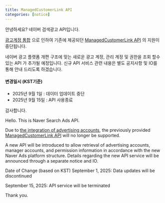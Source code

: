 ```yaml
---
title: ManagedCustomerLink API 
categories: [notice]
---
```


안녕하세요? 네이버 검색광고 API입니다.

[광고계정 통합](https://ads.naver.com/notice/23921?categoryId=226&searchValue=&page=1L) 으로 인하여 기존에 제공되던 [ManagedCustomerLink API](https://naver.github.io/searchad-apidoc/#/operations/GET/~2Fcustomer-links) 의 지원이 중단됩니다.

네이버 광고 플랫폼 개편 구조에 맞는 새로운 광고 계정, 관리 계정 및 권한을 조회 할수 있는 API 가 추가될 예정입니다.
신규 API 서비스 관련 내용은 별도 공지사항 및 IO를 통해 안내 드리도록 하겠습니다.


#### 변경일시 (KST기준)
- 2025년 9월 1일 : 데이터 업데이트 중단
- 2025년 9월 15일 : API 사용종료 

감사합니다.

Hello. This is Naver Search Ads API.

Due to [the integration of advertising accounts](https://ads.naver.com/notice/23921?categoryId=226&searchValue=&page=1L), the previously provided [ManagedCustomerLink API](https://naver.github.io/searchad-apidoc/#/operations/GET/~2Fcustomer-links) will no longer be supported.

A new API will be introduced to allow retrieval of advertising accounts, manager accounts, and permission information in accordance with the new Naver Ads platform structure. Details regarding the new API service will be announced through a separate notice and IO.

Date of Change (based on KST)
September 1, 2025: Data updates will be discontinued

September 15, 2025: API service will be terminated

Thank you.
